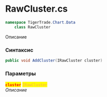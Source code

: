 
# RawCluster.cs
```csharp
namespace TigerTrade.Chart.Data  
    class RawCluster
```

Описание

### Синтаксис
```csharp
public void AddCluster(IRawCluster cluster)
```

### Параметры  
<mark style="color:red;">**`cluster`**</mark> <mark style="color: rgb(255, 166, 87);">`IRawCluster`</mark>  
 *Описание*  
  

                    
                    